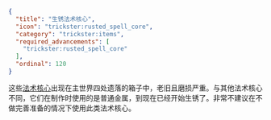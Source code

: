 ```json
{
  "title": "生锈法术核心",
  "icon": "trickster:rusted_spell_core",
  "category": "trickster:items",
  "required_advancements": [
    "trickster:rusted_spell_core"
  ],
  "ordinal": 120
}
```

这些[法术核心](^trickster:items/spell_core)出现在主世界四处遗落的箱子中，老旧且磨损严重。与其他法术核心不同，它们在制作时使用的是普通金属，到现在已经开始生锈了。非常不建议在不做完善准备的情况下使用此类法术核心。
